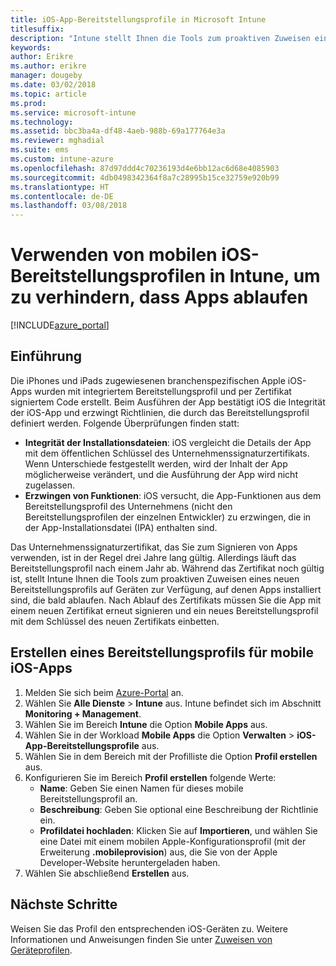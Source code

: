 ```yaml
---
title: iOS-App-Bereitstellungsprofile in Microsoft Intune
titlesuffix: 
description: "Intune stellt Ihnen die Tools zum proaktiven Zuweisen eines neuen Bereitstellungsprofils auf Geräten zur Verfügung, auf denen Apps installiert sind, die bald ablaufen.\""
keywords: 
author: Erikre
ms.author: erikre
manager: dougeby
ms.date: 03/02/2018
ms.topic: article
ms.prod: 
ms.service: microsoft-intune
ms.technology: 
ms.assetid: bbc3ba4a-df48-4aeb-988b-69a177764e3a
ms.reviewer: mghadial
ms.suite: ems
ms.custom: intune-azure
ms.openlocfilehash: 87d97ddd4c70236193d4e6bb12ac6d68e4085903
ms.sourcegitcommit: 4db0498342364f8a7c28995b15ce32759e920b99
ms.translationtype: HT
ms.contentlocale: de-DE
ms.lasthandoff: 03/08/2018
---
```

# <a name="use-ios-mobile-provisioning-profiles-in-intune-to-prevent-your-apps-from-expiring"></a>Verwenden von mobilen iOS-Bereitstellungsprofilen in Intune, um zu verhindern, dass Apps ablaufen

[!INCLUDE[azure_portal](./includes/azure_portal.md)]

## <a name="introduction"></a>Einführung

Die iPhones und iPads zugewiesenen branchenspezifischen Apple iOS-Apps wurden mit integriertem Bereitstellungsprofil und per Zertifikat signiertem Code erstellt. Beim Ausführen der App bestätigt iOS die Integrität der iOS-App und erzwingt Richtlinien, die durch das Bereitstellungsprofil definiert werden. Folgende Überprüfungen finden statt:

- **Integrität der Installationsdateien**: iOS vergleicht die Details der App mit dem öffentlichen Schlüssel des Unternehmenssignaturzertifikats. Wenn Unterschiede festgestellt werden, wird der Inhalt der App möglicherweise verändert, und die Ausführung der App wird nicht zugelassen.
- **Erzwingen von Funktionen**: iOS versucht, die App-Funktionen aus dem Bereitstellungsprofil des Unternehmens (nicht den Bereitstellungsprofilen der einzelnen Entwickler) zu erzwingen, die in der App-Installationsdatei (IPA) enthalten sind.


Das Unternehmenssignaturzertifikat, das Sie zum Signieren von Apps verwenden, ist in der Regel drei Jahre lang gültig. Allerdings läuft das Bereitstellungsprofil nach einem Jahr ab. Während das Zertifikat noch gültig ist, stellt Intune Ihnen die Tools zum proaktiven Zuweisen eines neuen Bereitstellungsprofils auf Geräten zur Verfügung, auf denen Apps installiert sind, die bald ablaufen.
Nach Ablauf des Zertifikats müssen Sie die App mit einem neuen Zertifikat erneut signieren und ein neues Bereitstellungsprofil mit dem Schlüssel des neuen Zertifikats einbetten.


## <a name="how-to-create-an-ios-mobile-app-provisioning-profile"></a>Erstellen eines Bereitstellungsprofils für mobile iOS-Apps

1. Melden Sie sich beim [Azure-Portal](https://portal.azure.com) an.
2. Wählen Sie **Alle Dienste** > **Intune** aus. Intune befindet sich im Abschnitt **Monitoring + Management**.
3. Wählen Sie im Bereich **Intune** die Option **Mobile Apps** aus.
1.  Wählen Sie in der Workload **Mobile Apps** die Option **Verwalten** > **iOS-App-Bereitstellungsprofile** aus.
2.  Wählen Sie in dem Bereich mit der Profilliste die Option **Profil erstellen** aus.
3. Konfigurieren Sie im Bereich **Profil erstellen** folgende Werte:
    - **Name**: Geben Sie einen Namen für dieses mobile Bereitstellungsprofil an.
    - **Beschreibung**: Geben Sie optional eine Beschreibung der Richtlinie ein.
    - **Profildatei hochladen**: Klicken Sie auf **Importieren**, und wählen Sie eine Datei mit einem mobilen Apple-Konfigurationsprofil (mit der Erweiterung **.mobileprovision**) aus, die Sie von der Apple Developer-Website heruntergeladen haben.
4. Wählen Sie abschließend **Erstellen** aus.

## <a name="next-steps"></a>Nächste Schritte

Weisen Sie das Profil den entsprechenden iOS-Geräten zu. Weitere Informationen und Anweisungen finden Sie unter [Zuweisen von Geräteprofilen](device-profile-assign.md).
